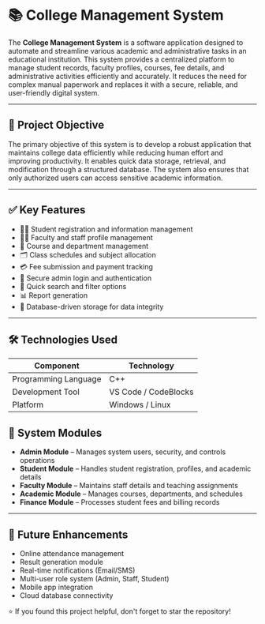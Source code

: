 # 📚 College Management System

The **College Management System** is a software application designed to automate and streamline various academic and administrative tasks in an educational institution. This system provides a centralized platform to manage student records, faculty profiles, courses, fee details, and administrative activities efficiently and accurately. It reduces the need for complex manual paperwork and replaces it with a secure, reliable, and user-friendly digital system.

---

## 🎯 Project Objective

The primary objective of this system is to develop a robust application that maintains college data efficiently while reducing human effort and improving productivity. It enables quick data storage, retrieval, and modification through a structured database. The system also ensures that only authorized users can access sensitive academic information.

---

## ✅ Key Features

* 👨‍🎓 Student registration and information management
* 👩‍🏫 Faculty and staff profile management
* 🏫 Course and department management
* 🗂️ Class schedules and subject allocation
* 💳 Fee submission and payment tracking
* 🔐 Secure admin login and authentication
* 🔎 Quick search and filter options
* 📊 Report generation
* 💾 Database-driven storage for data integrity

---

## 🛠️ Technologies Used

| Component            | Technology                     |
| -------------------- | ------------------------------ |
| Programming Language | C++                            |
| Development Tool     | VS Code / CodeBlocks           |
| Platform             | Windows / Linux                |


## 🔧 System Modules

* **Admin Module** – Manages system users, security, and controls operations
* **Student Module** – Handles student registration, profiles, and academic details
* **Faculty Module** – Maintains staff details and teaching assignments
* **Academic Module** – Manages courses, departments, and schedules
* **Finance Module** – Processes student fees and billing records

---

## 🚀 Future Enhancements

* Online attendance management
* Result generation module
* Real-time notifications (Email/SMS)
* Multi-user role system (Admin, Staff, Student)
* Mobile app integration
* Cloud database connectivity

⭐ If you found this project helpful, don't forget to star the repository!

